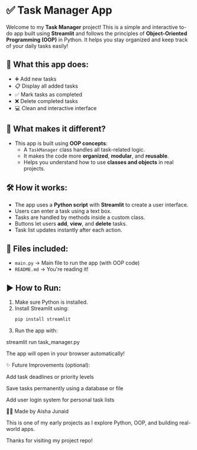 # ✅ Task Manager App

Welcome to my **Task Manager** project! This is a simple and interactive to-do app built using **Streamlit** and follows the principles of **Object-Oriented Programming (OOP)** in Python. It helps you stay organized and keep track of your daily tasks easily!

## 🚀 What this app does:

- ➕ Add new tasks  
- 📋 Display all added tasks  
- ✅ Mark tasks as completed  
- ❌ Delete completed tasks  
- 💻 Clean and interactive interface

## 🧠 What makes it different?

- This app is built using **OOP concepts**:
  - A `TaskManager` class handles all task-related logic.
  - It makes the code more **organized**, **modular**, and **reusable**.
  - Helps you understand how to use **classes and objects** in real projects.

## 🛠️ How it works:

- The app uses a **Python script** with **Streamlit** to create a user interface.
- Users can enter a task using a text box.
- Tasks are handled by methods inside a custom class.
- Buttons let users **add**, **view**, and **delete** tasks.
- Task list updates instantly after each action.

## 📂 Files included:

- `main.py` → Main file to run the app (with OOP code)
- `README.md` → You're reading it!

## ▶️ How to Run:

1. Make sure Python is installed.
2. Install Streamlit using:
   ```bash
   pip install streamlit

3. Run the app with:

streamlit run task_manager.py



The app will open in your browser automatically!

✨ Future Improvements (optional):

Add task deadlines or priority levels

Save tasks permanently using a database or file

Add user login system for personal task lists


👩‍💻 Made by Aisha Junaid

This is one of my early projects as I explore Python, OOP, and building real-world apps.

Thanks for visiting my project repo!


